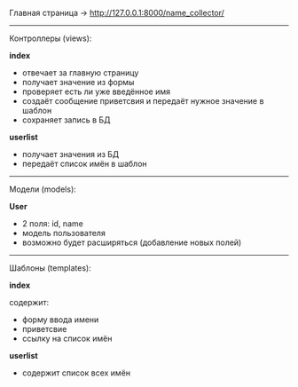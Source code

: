 Главная страница -> http://127.0.0.1:8000/name_collector/

---

Контроллеры (views):

<b>index</b>
- отвечает за главную страницу
- получает значение из формы
- проверяет есть ли уже введённое имя
- создаёт сообщение приветсвия и передаёт нужное значение в шаблон
- сохраняет запись в БД

<b>userlist</b>
- получает значения из БД
- передаёт список имён в шаблон

---

Модели (models):

<b>User</b>
- 2 поля: id, name
- модель пользователя
- возможно будет расширяться (добавление новых полей)

---

Шаблоны (templates):

<b>index</b>

содержит:
- форму ввода имени
- приветсвие
- ссылку на список имён

<b>userlist</b>
- содержит список всех имён